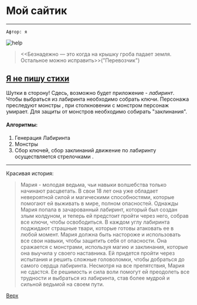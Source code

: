 <a id="anchor"></a>
---
# Мой сайтик 
___
```
Афтор: я
```
![help](https://koshka.top/uploads/posts/2021-11/1637904822_65-koshka-top-p-plachushchego-kota-79.jpg)
> <<Безнадежно — это когда на крышку гроба падает земля. Остальное можно исправить>>("Перевозчик")

[Я не пишу стихи](https://vk.com/club218500409)
---

Шутки в сторону! Сдесь, возможно будет приложение - *лабиринт*. Чтобы выбраться из лабиринта необходимо собрать  ключи. Персонажа преследуют монстры , при столкновении с монстром персонаж умирает. Для защиты от монстров необходимо собирать "заклинания". 
#### Алгоритмы:
1. Генерация Лабиринта
2. Монстры
3. Сбор ключей, сбор заклинаний
движение по лабиринту осуществляется стрелочками .

---
 Красивая история:
>Мария - молодая ведьма, чьи навыки волшебства только начинают расцветать. В свои 18 лет она уже обладает невероятной силой и магическими способностями, которые помогают ей выживать в мире, полном опасностей.
Однажды Мария попала в зачарованный лабиринт, который был создан злым колдуном, и теперь ей предстоит пройти через него, собрав все ключи, чтобы освободиться. В каждом углу лабиринта поджидают страшные твари, которые готовы атаковать ее в любой момент.
Мария должна быть настороже и использовать все свои навыки, чтобы защитить себя от опасности. Она сражается с монстрами, используя магию и заклинания, которые она выучила у своего наставника. Ей придется пройти через испытания и решить сложные головоломки, чтобы добраться до самого сердца лабиринта.
Несмотря на все препятствия, Мария не сдастся. Ее решимость и сила воли помогут ей преодолеть все трудности и выбраться из лабиринта, став более мудрой и сильной ведьмой на своем пути.

[Верх](#anchor)




